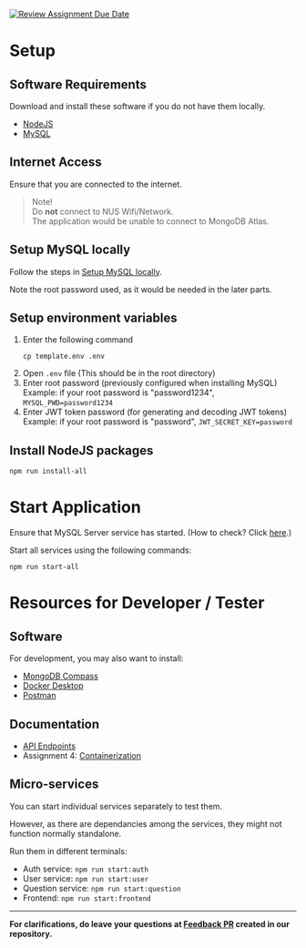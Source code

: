 [![Review Assignment Due Date](https://classroom.github.com/assets/deadline-readme-button-24ddc0f5d75046c5622901739e7c5dd533143b0c8e959d652212380cedb1ea36.svg)](https://classroom.github.com/a/6BOvYMwN)

# Setup

## Software Requirements

Download and install these software if you do not have them locally.

- [NodeJS](https://nodejs.org/en/download)
- [MySQL](https://dev.mysql.com/downloads/mysql/)

## Internet Access

Ensure that you are connected to the internet.

> Note!\
> Do **not** connect to NUS Wifi/Network.\
> The application would be unable to connect to MongoDB Atlas.

## Setup MySQL locally

Follow the steps in [Setup MySQL locally](docs/SetupLocalMySql.md).

Note the root password used, as it would be needed in the later parts.

## Setup environment variables

1. Enter the following command
   ```
   cp template.env .env
   ```
2. Open `.env` file (This should be in the root directory)
3. Enter root password (previously configured when installing MySQL)  
   Example: if your root password is "password1234",
   `MYSQL_PWD=password1234`
4. Enter JWT token password (for generating and decoding JWT tokens)  
   Example: if your root password is "password",
   `JWT_SECRET_KEY=password`

## Install NodeJS packages

```
npm run install-all
```

# Start Application

Ensure that MySQL Server service has started.
(How to check? Click [here](docs/SetupLocalMySql.md#start-mysql-service).)

Start all services using the following commands:

```
npm run start-all
```

# Resources for Developer / Tester

## Software

For development, you may also want to install:

- [MongoDB Compass](https://www.mongodb.com/try/download/compass)
- [Docker Desktop](https://www.docker.com/get-started/)
- [Postman](https://www.postman.com/downloads/)

## Documentation

- [API Endpoints](docs/ApiEndpoints.md)
- Assignment 4: [Containerization](docs/Containerization.md)

## Micro-services

You can start individual services separately to test them.

However, as there are dependancies among the services,
they might not function normally standalone.

Run them in different terminals:

- Auth service: `npm run start:auth`
- User service: `npm run start:user`
- Question service: `npm run start:question`
- Frontend: `npm run start:frontend`


---
**For clarifications, do leave your questions at [Feedback PR](https://github.com/CS3219-AY2324S1/ay2324s1-course-assessment-g32/pull/1) created in our repository.**
